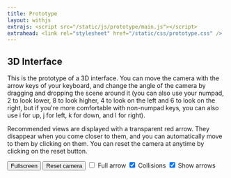 ```yaml
---
title: Prototype
layout: withjs
extrajs: <script src="/static/js/prototype/main.js"></script>
extrahead: <link rel="stylesheet" href="/static/css/prototype.css" />
---
```

<div id="main-div">

<h2>3D Interface</h2>

<p>
This is the prototype of a 3D interface. You can move the camera with the arrow
keys of your keyboard, and change the angle of the camera by dragging and
dropping the scene around it (you can also use your numpad, 2 to look lower, 8
to look higher, 4 to look on the left and 6 to look on the right, but if you're
more comfortable with non-numpad keys, you can also use i for up, j for left, k
for down, and l for right).
</p>

<p>
Recommended views are displayed with a transparent red arrow.  They disappear
when you come closer to them, and you can automatically move to them by
clicking on them. You can reset the camera at anytime by clicking on the reset
button.
</p>

<button class="btn btn-primary" id="full" style="margin-bottom: 10px;">Fullscreen</button>
<button class="btn btn-primary" id="reset" style="margin-bottom:10px">Reset camera</button>
<input type="checkbox" id="fullarrow" style="margin-bottom:10px">
<label for="fullarrow">Full arrow</label>
<input type="checkbox" id="collisions" style="margin-bottom:10px" checked>
<label for="collisions">Collisions</label>
<input type="checkbox" id="showarrows" style="margin-bottom:10px" checked>
<label for="showarrows">Show arrows</label>

</div>

<div id="container" style="padding: 0px; margin: 0px;" tabindex="1"></div>
